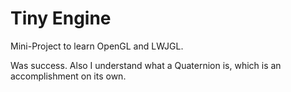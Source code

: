 # Tiny Engine
Mini-Project to learn OpenGL and LWJGL.

Was success. Also I understand what a Quaternion is, which is an accomplishment on its own.
